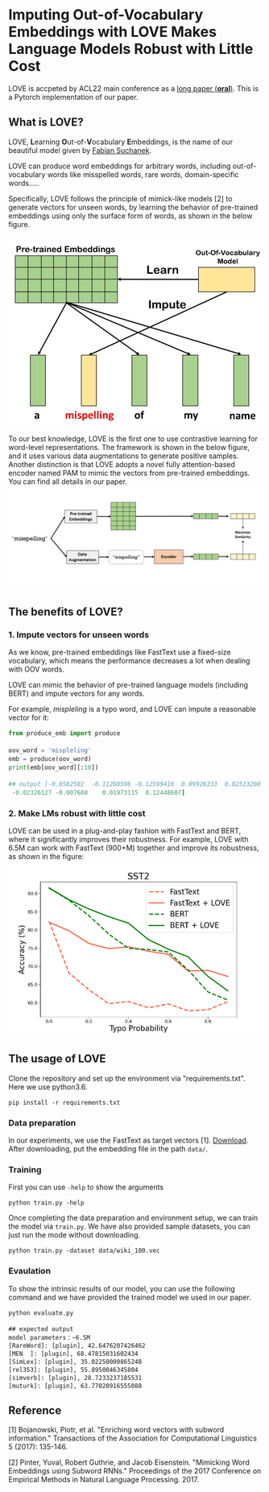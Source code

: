 # Imputing Out-of-Vocabulary Embeddings with LOVE Makes Language Models Robust with Little Cost
LOVE is accpeted by ACL22 main conference as a [long paper (**oral**)](https://arxiv.org/abs/2203.07860). 
This is a Pytorch implementation of our paper. 

## What is LOVE?
LOVE, **L**earning **O**ut-of-**V**ocabulary **E**mbeddings, is the name of our beautiful model given by [Fabian Suchanek](https://suchanek.name/).

LOVE can produce word embeddings for arbitrary words, including out-of-vocabulary words like misspelled words, rare words, domain-specific words..... 

Specifically, LOVE follows the principle of mimick-like models [2] to generate vectors for unseen words, by learning
the behavior of pre-trained embeddings using only the surface form of words, as shown in the below figure.

![mimic_model](figure/mimic.jpg)

To our best knowledge, LOVE is the first one to use contrastive learning for word-level representations.
The framework is shown in the below figure, and it uses various data augmentations to generate positive samples.
Another distinction is that LOVE adopts a novel fully attention-based encoder named PAM to mimic the vectors from pre-trained embeddings.
You can find all details in our paper.
![mimic_model](figure/clearning.png)


## The benefits of LOVE?
### 1. Impute vectors for unseen words
As we know, pre-trained embeddings like FastText use a fixed-size vocabulary, which means the performance decreases a lot when dealing with OOV words.

LOVE can mimic the behavior of pre-trained language models (including BERT) and impute vectors for any words.

For example, _mispleling_ is a typo word, and LOVE can impute a reasonable vector for it:
```python
from produce_emb import produce

oov_word = 'mispleling'
emb = produce(oov_word)
print(emb[oov_word][:10])

## output [-0.0582502  -0.11268596 -0.12599416  0.09926333  0.02513208  0.01140639
 -0.02326127 -0.007608    0.01973115  0.12448607]
```

### 2. Make LMs robust with little cost
LOVE can be used in a plug-and-play fashion with FastText and BERT, where it significantly improves their robustness.
For example, LOVE with 6.5M can work with FastText (900+M) together and improve its robustness, as shown in the figure:
![mimic_model](figure/sst2.png)



## The usage of LOVE
Clone the repository and set up the environment via "requirements.txt". Here we use python3.6. 
```
pip install -r requirements.txt
```
### Data preparation
In our experiments, we use the FastText as target vectors [1]. [Download](https://fasttext.cc/docs/en/english-vectors.html).
After downloading, put the embedding file in the path `data/`.

### Training
First you can use `-help` to show the arguments
```
python train.py -help
```
Once completing the data preparation and environment setup, we can train the model via `train.py`.
We have also provided sample datasets, you can just run the mode without downloading.
```
python train.py -dataset data/wiki_100.vec
```

### Evaulation
To show the intrinsic results of our model, you can use the following command and 
we have provided the trained model we used in our paper. 

```
python evaluate.py

## expected output
model parameters：~6.5M
[RareWord]: [plugin], 42.6476207426462 
[MEN  ]: [plugin], 68.47815031602434 
[SimLex]: [plugin], 35.02258000865248 
[rel353]: [plugin], 55.8950046345804 
[simverb]: [plugin], 28.7233237185531 
[muturk]: [plugin], 63.77020916555088 
```


## Reference
[1] Bojanowski, Piotr, et al. "Enriching word vectors with subword information." Transactions of the Association for Computational Linguistics 5 (2017): 135-146.

[2] Pinter, Yuval, Robert Guthrie, and Jacob Eisenstein. "Mimicking Word Embeddings using Subword RNNs." Proceedings of the 2017 Conference on Empirical Methods in Natural Language Processing. 2017.


